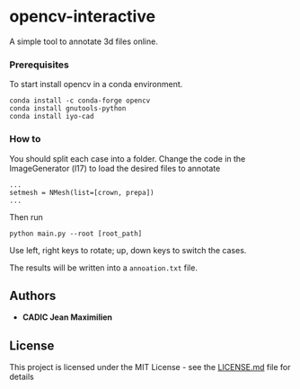 # opencv-interactive

A simple tool to annotate 3d files online.

### Prerequisites

To start install opencv in a conda environment.
```
conda install -c conda-forge opencv
conda install gnutools-python
conda install iyo-cad
```

### How to
You should split each case into a folder. Change the code in the ImageGenerator (l17) to load the desired files to annotate
```
...
setmesh = NMesh(list=[crown, prepa])
...
```

Then run
```
python main.py --root [root_path]
```

Use left, right keys to rotate; up, down keys to switch the cases.

The results will be written into a `annoation.txt` file.

## Authors

* **CADIC Jean Maximilien**

## License

This project is licensed under the MIT License - see the [LICENSE.md](LICENSE.md) file for details
